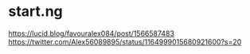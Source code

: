 # start.ng
https://lucid.blog/favouralex084/post/1566587483
https://twitter.com/Alex56089895/status/1164999015680921600?s=20
